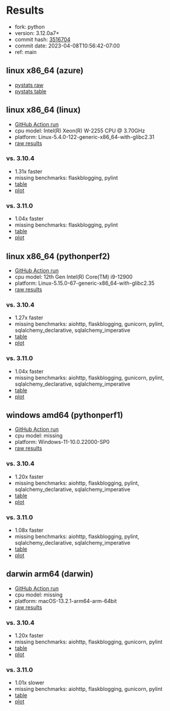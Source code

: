# Results

- fork: python
- version: 3.12.0a7+
- commit hash: [3516704](https://github.com/python/cpython/commit/3516704)
- commit date: 2023-04-08T10:56:42-07:00
- ref: main

## linux x86_64 (azure)

- [pystats raw](bm-20230408-azure-x86_64-python-main-3.12.0a7%2B-3516704-pystats.json)
- [pystats table](bm-20230408-azure-x86_64-python-main-3.12.0a7%2B-3516704-pystats.md)

## linux x86_64 (linux)

- [GitHub Action run](https://github.com/faster-cpython/benchmarking/actions/runs/4647840179)
- cpu model: Intel(R) Xeon(R) W-2255 CPU @ 3.70GHz
- platform: Linux-5.4.0-122-generic-x86_64-with-glibc2.31
- [raw results](bm-20230408-linux-x86_64-python-main-3.12.0a7%2B-3516704.json)

### vs. 3.10.4

- 1.31x faster
- missing benchmarks: flaskblogging, pylint
- [table](bm-20230408-linux-x86_64-python-main-3.12.0a7%2B-3516704-vs-3.10.4.md)
- [plot](bm-20230408-linux-x86_64-python-main-3.12.0a7%2B-3516704-vs-3.10.4.png)

### vs. 3.11.0

- 1.04x faster
- missing benchmarks: flaskblogging, pylint
- [table](bm-20230408-linux-x86_64-python-main-3.12.0a7%2B-3516704-vs-3.11.0.md)
- [plot](bm-20230408-linux-x86_64-python-main-3.12.0a7%2B-3516704-vs-3.11.0.png)

## linux x86_64 (pythonperf2)

- [GitHub Action run](https://github.com/faster-cpython/benchmarking/actions/runs/4647840179)
- cpu model: 12th Gen Intel(R) Core(TM) i9-12900
- platform: Linux-5.15.0-67-generic-x86_64-with-glibc2.35
- [raw results](bm-20230408-pythonperf2-x86_64-python-main-3.12.0a7%2B-3516704.json)

### vs. 3.10.4

- 1.27x faster
- missing benchmarks: aiohttp, flaskblogging, gunicorn, pylint, sqlalchemy_declarative, sqlalchemy_imperative
- [table](bm-20230408-pythonperf2-x86_64-python-main-3.12.0a7%2B-3516704-vs-3.10.4.md)
- [plot](bm-20230408-pythonperf2-x86_64-python-main-3.12.0a7%2B-3516704-vs-3.10.4.png)

### vs. 3.11.0

- 1.04x faster
- missing benchmarks: aiohttp, flaskblogging, gunicorn, pylint, sqlalchemy_declarative, sqlalchemy_imperative
- [table](bm-20230408-pythonperf2-x86_64-python-main-3.12.0a7%2B-3516704-vs-3.11.0.md)
- [plot](bm-20230408-pythonperf2-x86_64-python-main-3.12.0a7%2B-3516704-vs-3.11.0.png)

## windows amd64 (pythonperf1)

- [GitHub Action run](https://github.com/faster-cpython/benchmarking/actions/runs/4647840179)
- cpu model: missing
- platform: Windows-11-10.0.22000-SP0
- [raw results](bm-20230408-pythonperf1-amd64-python-main-3.12.0a7%2B-3516704.json)

### vs. 3.10.4

- 1.20x faster
- missing benchmarks: aiohttp, flaskblogging, pylint, sqlalchemy_declarative, sqlalchemy_imperative
- [table](bm-20230408-pythonperf1-amd64-python-main-3.12.0a7%2B-3516704-vs-3.10.4.md)
- [plot](bm-20230408-pythonperf1-amd64-python-main-3.12.0a7%2B-3516704-vs-3.10.4.png)

### vs. 3.11.0

- 1.08x faster
- missing benchmarks: aiohttp, flaskblogging, pylint, sqlalchemy_declarative, sqlalchemy_imperative
- [table](bm-20230408-pythonperf1-amd64-python-main-3.12.0a7%2B-3516704-vs-3.11.0.md)
- [plot](bm-20230408-pythonperf1-amd64-python-main-3.12.0a7%2B-3516704-vs-3.11.0.png)

## darwin arm64 (darwin)

- [GitHub Action run](https://github.com/faster-cpython/benchmarking/actions/runs/4647840179)
- cpu model: missing
- platform: macOS-13.2.1-arm64-arm-64bit
- [raw results](bm-20230408-darwin-arm64-python-main-3.12.0a7%2B-3516704.json)

### vs. 3.10.4

- 1.20x faster
- missing benchmarks: aiohttp, flaskblogging, gunicorn, pylint
- [table](bm-20230408-darwin-arm64-python-main-3.12.0a7%2B-3516704-vs-3.10.4.md)
- [plot](bm-20230408-darwin-arm64-python-main-3.12.0a7%2B-3516704-vs-3.10.4.png)

### vs. 3.11.0

- 1.01x slower
- missing benchmarks: aiohttp, flaskblogging, gunicorn, pylint
- [table](bm-20230408-darwin-arm64-python-main-3.12.0a7%2B-3516704-vs-3.11.0.md)
- [plot](bm-20230408-darwin-arm64-python-main-3.12.0a7%2B-3516704-vs-3.11.0.png)

